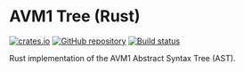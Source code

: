 # AVM1 Tree (Rust)

[![crates.io](https://img.shields.io/crates/v/avm1-tree.svg)](https://crates.io/crates/avm1-tree)
[![GitHub repository](https://img.shields.io/badge/Github-open--flash%2Favm1--tree-blue.svg)](https://github.com/open-flash/avm1-tree)
[![Build status](https://img.shields.io/travis/com/open-flash/avm1-tree/master.svg)](https://travis-ci.com/open-flash/avm1-tree)

Rust implementation of the AVM1 Abstract Syntax Tree (AST).
